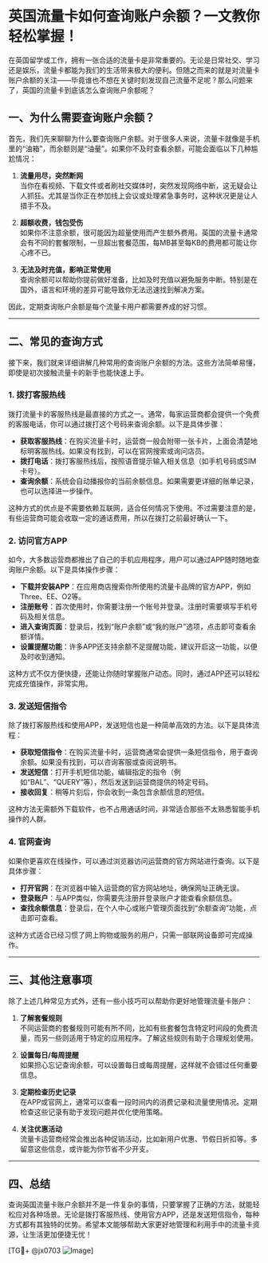 # 英国流量卡如何查询账户余额？一文教你轻松掌握！

在英国留学或工作，拥有一张合适的流量卡是非常重要的。无论是日常社交、学习还是娱乐，流量卡都能为我们的生活带来极大的便利。但随之而来的就是对流量卡账户余额的关注——毕竟谁也不想在关键时刻发现自己流量不足呢？那么问题来了，英国的流量卡到底该怎么查询账户余额呢？

## 一、为什么需要查询账户余额？

首先，我们先来聊聊为什么要查询账户余额。对于很多人来说，流量卡就像是手机里的“油箱”，而余额则是“油量”。如果你不及时查看余额，可能会面临以下几种尴尬情况：

1. **流量用尽，突然断网**  
   当你在看视频、下载文件或者刷社交媒体时，突然发现网络中断，这无疑会让人抓狂。尤其是当你正在参加线上会议或处理紧急事务时，这种状况更是让人措手不及。

2. **超额收费，钱包受伤**  
   如果你不注意余额，很可能因为超量使用而产生额外费用。英国的流量卡通常会有不同的套餐限制，一旦超出套餐范围，每MB甚至每KB的费用都可能让你心疼不已。

3. **无法及时充值，影响正常使用**  
   查询余额可以帮助你提前做好准备，比如及时充值以避免服务中断。特别是在国外，语言和环境的差异可能导致你无法迅速找到解决方案。

因此，定期查询账户余额是每个流量卡用户都需要养成的好习惯。

---

## 二、常见的查询方式

接下来，我们就来详细讲解几种常用的查询账户余额的方法。这些方法简单易懂，即使是初次接触流量卡的新手也能快速上手。

### 1. **拨打客服热线**
拨打流量卡的客服热线是最直接的方式之一。通常，每家运营商都会提供一个免费的客服电话，你可以通过拨打这个号码来查询余额。以下是具体步骤：

- **获取客服热线**：在购买流量卡时，运营商一般会附带一张卡片，上面会清楚地标明客服热线。如果没有找到，可以在官网搜索或询问店员。
- **拨打电话**：拨打客服热线后，按照语音提示输入相关信息（如手机号码或SIM卡号）。
- **查询余额**：系统会自动播报你的当前余额信息。如果需要更详细的账单记录，也可以选择进一步操作。

这种方式的优点是不需要依赖互联网，适合任何情况下使用。不过需要注意的是，有些运营商可能会收取一定的通话费用，所以在拨打之前最好确认一下。

### 2. **访问官方APP**
如今，大多数运营商都推出了自己的手机应用程序，用户可以通过APP随时随地查询账户余额。以下是具体操作步骤：

- **下载并安装APP**：在应用商店搜索你所使用的流量卡品牌的官方APP，例如Three、EE、O2等。
- **注册账号**：首次使用时，你需要注册一个账号并登录。注册时需要填写手机号码及相关信息。
- **进入查询页面**：登录后，找到“账户余额”或“我的账户”选项，点击即可查看余额详情。
- **设置提醒功能**：许多APP还支持余额不足提醒功能，建议开启这一功能，以便及时收到通知。

这种方式不仅方便快捷，还能让你随时掌握账户动态。同时，通过APP还可以轻松完成充值操作，非常实用。

### 3. **发送短信指令**
除了拨打客服热线和使用APP，发送短信也是一种简单高效的方法。以下是具体流程：

- **获取短信指令**：在购买流量卡时，运营商通常会提供一条短信指令，用于查询余额。如果没有找到，可以咨询客服或查阅说明书。
- **发送短信**：打开手机短信功能，编辑指定的指令（例如“BAL”、“QUERY”等），然后发送到运营商提供的特定号码。
- **接收回复**：稍等片刻后，你会收到一条包含余额信息的短信。

这种方法无需额外下载软件，也不占用通话时间，非常适合那些不太熟悉智能手机操作的人群。

### 4. **官网查询**
如果你更喜欢在线操作，可以通过浏览器访问运营商的官方网站进行查询。以下是具体步骤：

- **打开官网**：在浏览器中输入运营商的官方网站地址，确保网址正确无误。
- **登录账户**：与APP类似，你需要先注册并登录账户才能查看余额信息。
- **查找余额信息**：登录后，在个人中心或账户管理页面找到“余额查询”功能，点击即可查看。

这种方式适合已经习惯了网上购物或服务的用户，只需一部联网设备即可完成操作。

---

## 三、其他注意事项

除了上述几种常见方式外，还有一些小技巧可以帮助你更好地管理流量卡账户：

1. **了解套餐规则**  
   不同运营商的套餐规则可能有所不同，比如有些套餐包含特定时间段的免费流量，而另一些则适用于特定的应用程序。了解这些规则有助于合理规划使用。

2. **设置每日/每周提醒**  
   如果担心忘记查询余额，可以设置每日或每周提醒，这样就不会错过任何重要信息。

3. **定期检查历史记录**  
   在APP或官网上，通常可以查看一段时间内的消费记录和流量使用情况。定期检查这些记录有助于发现问题并优化使用策略。

4. **关注优惠活动**  
   流量卡运营商经常会推出各种促销活动，比如新用户优惠、节假日折扣等。多留意这些信息，或许能为你节省不少开支。

---

## 四、总结

查询英国流量卡账户余额并不是一件复杂的事情，只要掌握了正确的方法，就能轻松应对各种场景。无论是拨打客服热线、使用官方APP，还是发送短信指令，每种方式都有其独特的优势。希望本文能够帮助大家更好地管理和利用手中的流量卡资源，让生活更加便捷无忧！

[TG💪+ @jx0703 ![Image](https://github.com/user-attachments/assets/dbca1d08-cadb-493c-b0ec-ad6f7a83f270)]
